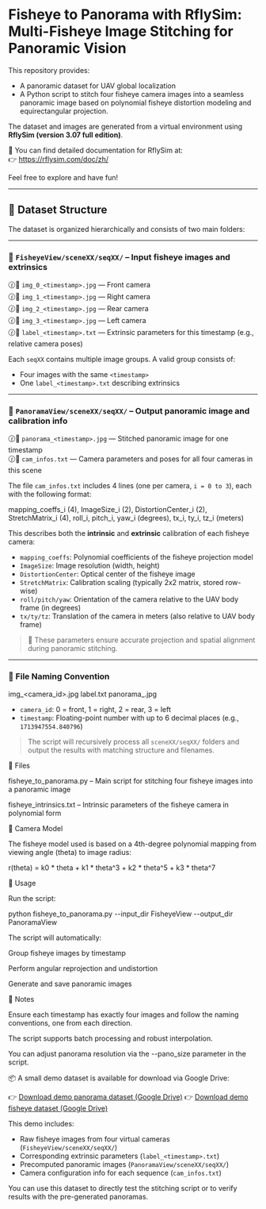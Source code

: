# Fisheye to Panorama with RflySim: Multi-Fisheye Image Stitching for Panoramic Vision

This repository provides:

- A panoramic dataset for UAV global localization
- A Python script to stitch four fisheye camera images into a seamless panoramic image based on polynomial fisheye distortion modeling and equirectangular projection.

The dataset and images are generated from a virtual environment using **RflySim (version 3.07 full edition)**.

📘 You can find detailed documentation for RflySim at:  
👉 https://rflysim.com/doc/zh/

Feel free to explore and have fun!

---

## 📁 Dataset Structure

The dataset is organized hierarchically and consists of two main folders:

---

### 🔹 `FisheyeView/sceneXX/seqXX/` – Input fisheye images and extrinsics

🕜🔹 `img_0_<timestamp>.jpg`   — Front camera  
🕜🔹 `img_1_<timestamp>.jpg`   — Right camera  
🕜🔹 `img_2_<timestamp>.jpg`   — Rear camera  
🕜🔹 `img_3_<timestamp>.jpg`   — Left camera  
🕜📄 `label_<timestamp>.txt`   — Extrinsic parameters for this timestamp (e.g., relative camera poses)

Each `seqXX` contains multiple image groups. A valid group consists of:
- Four images with the same `<timestamp>`
- One `label_<timestamp>.txt` describing extrinsics

---

### 🔹 `PanoramaView/sceneXX/seqXX/` – Output panoramic image and calibration info

🕜🔹 `panorama_<timestamp>.jpg` — Stitched panoramic image for one timestamp  
🕜📄 `cam_infos.txt` — Camera parameters and poses for all four cameras in this scene

The file `cam_infos.txt` includes 4 lines (one per camera, `i = 0 to 3`), each with the following format:

mapping_coeffs_i (4), ImageSize_i (2), DistortionCenter_i (2), StretchMatrix_i (4), roll_i, pitch_i, yaw_i (degrees), tx_i, ty_i, tz_i (meters)


This describes both the **intrinsic** and **extrinsic** calibration of each fisheye camera:

- `mapping_coeffs`: Polynomial coefficients of the fisheye projection model
- `ImageSize`: Image resolution (width, height)
- `DistortionCenter`: Optical center of the fisheye image
- `StretchMatrix`: Calibration scaling (typically 2x2 matrix, stored row-wise)
- `roll/pitch/yaw`: Orientation of the camera relative to the UAV body frame (in degrees)
- `tx/ty/tz`: Translation of the camera in meters (also relative to UAV body frame)

> 🧭 These parameters ensure accurate projection and spatial alignment during panoramic stitching.

---

### 📌 File Naming Convention

img_<camera_id><timestamp>.jpg label<timestamp>.txt panorama_<timestamp>.jpg


- `camera_id`: 0 = front, 1 = right, 2 = rear, 3 = left  
- `timestamp`: Floating-point number with up to 6 decimal places (e.g., `1713947554.840796`)

> The script will recursively process all `sceneXX/seqXX/` folders and output the results with matching structure and filenames.


📜 Files

fisheye_to_panorama.py – Main script for stitching four fisheye images into a panoramic image

fisheye_intrinsics.txt – Intrinsic parameters of the fisheye camera in polynomial form

🔧 Camera Model

The fisheye model used is based on a 4th-degree polynomial mapping from viewing angle (theta) to image radius:

r(theta) = k0 * theta + k1 * theta^3 + k2 * theta^5 + k3 * theta^7

🚀 Usage

Run the script:

python fisheye_to_panorama.py --input_dir FisheyeView --output_dir PanoramaView

The script will automatically:

Group fisheye images by timestamp

Perform angular reprojection and undistortion

Generate and save panoramic images

📌 Notes

Ensure each timestamp has exactly four images and follow the naming conventions, one from each direction.

The script supports batch processing and robust interpolation.

You can adjust panorama resolution via the --pano_size parameter in the script.

📦 A small demo dataset is available for download via Google Drive:

👉 [Download demo panorama dataset (Google Drive)](https://drive.google.com/file/d/1tduZfmEj0t1jUEV401Rd64Ank1QgVlm-/view?usp=drive_link)
👉 [Download demo fisheye dataset (Google Drive)](https://drive.google.com/file/d/1mcBSOLBNlwCNWw0UPQaiEn11kdygkzYD/view?usp=drive_link)


This demo includes:
- Raw fisheye images from four virtual cameras (`FisheyeView/sceneXX/seqXX/`)
- Corresponding extrinsic parameters (`label_<timestamp>.txt`)
- Precomputed panoramic images (`PanoramaView/sceneXX/seqXX/`)
- Camera configuration info for each sequence (`cam_infos.txt`)

You can use this dataset to directly test the stitching script or to verify results with the pre-generated panoramas.

